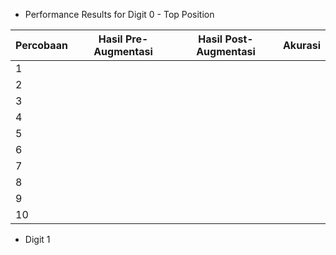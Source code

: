 




- Performance Results for Digit 0 - Top Position

| Percobaan | Hasil Pre-Augmentasi | Hasil Post-Augmentasi | Akurasi |
| --------- | -------------------- | --------------------- | ------- |
| 1         |                      |                       |         |
| 2         |                      |                       |         |
| 3         |                      |                       |         |
| 4         |                      |                       |         |
| 5         |                      |                       |         |
| 6         |                      |                       |         |
| 7         |                      |                       |         |
| 8         |                      |                       |         |
| 9         |                      |                       |         |
| 10        |                      |                       |         |

- Digit 1


